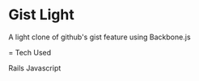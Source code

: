 # Gist Light
A light clone of github's gist feature using Backbone.js

= Tech Used

Rails
Javascript




